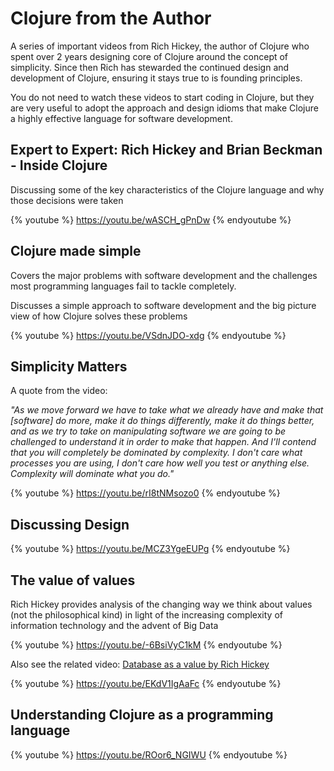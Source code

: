 # Clojure from the Author
A series of important videos from Rich Hickey, the author of Clojure who spent over 2 years designing core of Clojure around the concept of simplicity.  Since then Rich has stewarded the continued design and development of Clojure, ensuring it stays true to is founding principles.

You do not need to watch these videos to start coding in Clojure, but they are very useful to adopt the approach and design idioms that make Clojure a highly effective language for software development.


## Expert to Expert: Rich Hickey and Brian Beckman - Inside Clojure
Discussing some of the key characteristics of the Clojure language and why those decisions were taken

{% youtube %}
https://youtu.be/wASCH_gPnDw
{% endyoutube %}


## Clojure made simple
Covers the major problems with software development and the challenges most programming languages fail to tackle completely.

Discusses a simple approach to software development and the big picture view of how Clojure solves these problems

{% youtube %}
https://youtu.be/VSdnJDO-xdg
{% endyoutube %}


## Simplicity Matters
A quote from the video:

_"As we move forward we have to take what we already have and make that [software] do more, make it do things differently, make it do things better,  and as we try to take on manipulating software we are going to be challenged to understand it in order to make that happen.
  And I'll contend that you will completely be dominated by complexity.  I don't care what processes you are using, I don't care how well you test or anything else.  Complexity will dominate what you do."_

{% youtube %}
https://youtu.be/rI8tNMsozo0
{% endyoutube %}


## Discussing Design

{% youtube %}
https://youtu.be/MCZ3YgeEUPg
{% endyoutube %}


## The value of values
Rich Hickey provides analysis of the changing way we think about values (not the philosophical kind) in light of the increasing complexity of information technology and the advent of Big Data

{% youtube %}
https://youtu.be/-6BsiVyC1kM
{% endyoutube %}

Also see the related video: [Database as a value by Rich Hickey](https://youtu.be/EKdV1IgAaFc)

{% youtube %}
https://youtu.be/EKdV1IgAaFc
{% endyoutube %}


## Understanding Clojure as a programming language

{% youtube %}
https://youtu.be/ROor6_NGIWU
{% endyoutube %}
